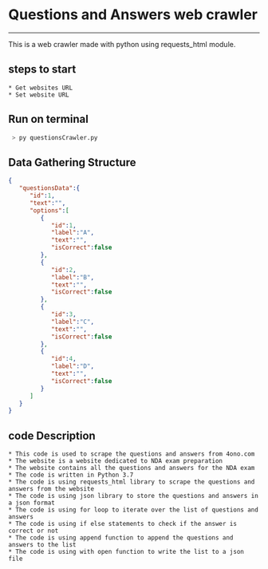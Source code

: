 # Questions and Answers web crawler

---

This is a web crawler made with python using requests_html module.

## steps to start

    * Get websites URL
    * Set website URL 

## Run on terminal

```python
 > py questionsCrawler.py
```

## Data Gathering Structure

```json
{
   "questionsData":{
      "id":1,
      "text":"",
      "options":[
         {
            "id":1,
            "label":"A",
            "text":"",
            "isCorrect":false
         },
         {
            "id":2,
            "label":"B",
            "text":"",
            "isCorrect":false
         },
         {
            "id":3,
            "label":"C",
            "text":"",
            "isCorrect":false
         },
         {
            "id":4,
            "label":"D",
            "text":"",
            "isCorrect":false
         }
      ]
   }
}
```

## code Description

    * This code is used to scrape the questions and answers from 4ono.com
    * The website is a website dedicated to NDA exam preparation
    * The website contains all the questions and answers for the NDA exam
    * The code is written in Python 3.7
    * The code is using requests_html library to scrape the questions and answers from the website
    * The code is using json library to store the questions and answers in a json format
    * The code is using for loop to iterate over the list of questions and answers
    * The code is using if else statements to check if the answer is correct or not
    * The code is using append function to append the questions and answers to the list
    * The code is using with open function to write the list to a json file
